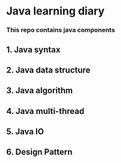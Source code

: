# Java learning diary

### This repo contains java components

## 1. Java syntax

## 2. Java data structure

## 3. Java algorithm

## 4. Java multi-thread

## 5. Java IO

## 6. Design Pattern